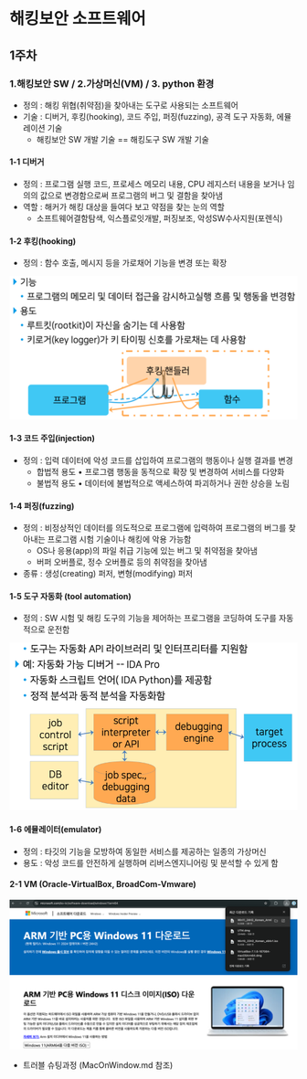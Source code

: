 # 해킹보안 소프트웨어 

## 1주차

### 1.해킹보안 SW / 2.가상머신(VM) / 3. python 환경
- 정의 : 해킹 위협(취약점)을 찾아내는 도구로 사용되는 소프트웨어
- 기술 : 디버거, 후킹(hooking), 코드 주입, 퍼징(fuzzing), 공격 도구 자동화, 에뮬레이션 기술 
    * 해킹보안 SW 개발 기술 == 해킹도구 SW 개발 기술

#### 1-1 디버거 
- 정의 : 프로그램 실행 코드, 프로세스 메모리 내용, CPU 레지스터 내용을 보거나 임의의 값으로 변경함으로써 프로그램의 버그 및 결함을 찾아냄
- 역할 : 해커가 해킹 대상을 들여다 보고 약점을 찾는 눈의 역할
  * 소프트웨어결함탐색, 익스플로잇개발, 퍼징보조, 악성SW수사지원(포렌식)
  
#### 1-2 후킹(hooking)
- 정의 : 함수 호출, 메시지 등을 가로채어 기능을 변경 또는 확장

![img.png](img/hycu/hacking0309.png)

#### 1-3 코드 주입(injection)
- 정의 : 입력 데이터에 악성 코드를 삽입하여 프로그램의 행동이나 실행 결과를 변경
    * 합법적 용도
      • 프로그램 행동을 동적으로 확장 및 변경하여 서비스를 다양화
    * 불법적 용도
      • 데이터에 불법적으로 액세스하여 파괴하거나 권한 상승을 노림

#### 1-4 퍼징(fuzzing)
- 정의 : 비정상적인 데이터를 의도적으로 프로그램에 입력하여 프로그램의 버그를 찾아내는 프로그램 시험 기술이나 해킹에 악용 가능함
    * OS나 응용(app)의 파일 취급 기능에 있는 버그 및 취약점을 찾아냄
    * 버퍼 오버플로, 정수 오버플로 등의 취약점을 찾아냄
- 종류 : 생성(creating) 퍼저, 변형(modifying) 퍼저

#### 1-5 도구 자동화 (tool automation)
- 정의 : SW 시험 및 해킹 도구의 기능을 제어하는 프로그램을 코딩하여 도구를 자동적으로 운전함

![img_1.png](img/hycu/hacking0309v2.png)

#### 1-6 에뮬레이터(emulator)
- 정의 : 타깃의 기능을 모방하여 동일한 서비스를 제공하는 일종의 가상머신
- 용도 : 악성 코드를 안전하게 실행하며 리버스엔지니어링 및 분석할 수 있게 함

#### 2-1 VM (Oracle-VirtualBox, BroadCom-Vmware)

![img.png](img/hycu/hackingSecurity0309v5.png)

- 트러블 슈팅과정 (MacOnWindow.md 참조)